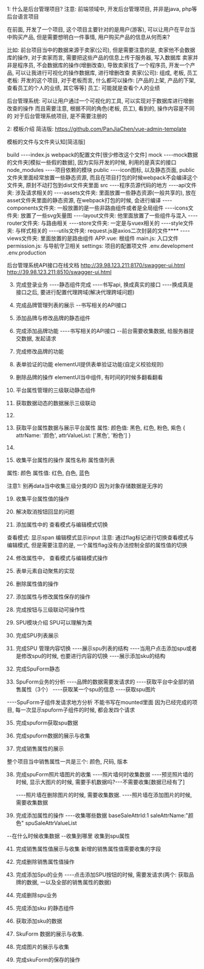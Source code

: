 1: 什么是后台管理项目?
注意: 前端领域中, 开发后台管理项目, 并非是java, php等后台语言项目

在前面, 开发了一个项目, 这个项目主要针对的是用户(游客), 可以让用户在平台当中购买产品, 
但是需要想明白一件事情, 用户购买产品的信息从何而来?

比如: 前台项目当中的数据来源于卖家(公司), 但是需要注意的是, 卖家他不会数据库的操作, 对于卖家而言, 需要把这些产品的信息上传于服务器, 写入数据库
 卖家并非是程序员, 不会数据库的操作(增删改查), 导致卖家找了一个程序员, 开发一个产品, 可以让我进行可视化的操作数据库, 进行增删改查
 卖家(公司): 组成, 老板, 员工
 老板: 开发的这个项目, 对于老板而言, 什么都可以操作: [产品的上架, 产品的下架, 查看员工的个人的业绩, 其它等等]
 员工: 可能就是查看个人的业绩

 后台管理系统: 可以让用户通过一个可视化的工具, 可以实现对于数据库进行增删改查的操作
 而且需要注意, 根据不同的角色(老板, 员工), 看到的, 操作内容是不同的
 对于后台管理系统项目, 是不需要注册的

 2: 模板介绍
 简洁版: https://github.com/PanJiaChen/vue-admin-template

 模板的文件与文件夹认知[简洁版]

 build
    ----index.js  webpack的配置文件[很少修改这个文件]
mock
    ----mock数据的文件夹[模拟一些假的数据], 因为实际开发的时候, 利用的是真实的接口
node_modules
    ----项目依赖的模块
public
    ----icon图标, 以及静态页面, public文件夹里面经常放置一些静态资源, 而且在项目打包的时候webpack不会编译这个文件夹, 原封不动打包到dist文件夹里面
src
    ----程序员源代码的地方
    ----api文件夹: 涉及请求相关的
    ----assets文件夹: 里面放置一些静态资源(一般共享的), 放在asset文件夹里面的静态资源, 在webpack打包的时候, 会进行编译
    ----components文件夹: 一般放置的是一些非路由组件或者是全局组件
    ----icons文件夹: 放置了一些svg矢量图
    ----layout文件夹: 他里面放置了一些组件与混入
    ----router文件夹: 与路由相关
    ----store文件夹: 一定是与vuex相关的
    ----style文件夹: 与样式相关的
    ----utils文件夹: request.js是axios二次封装的文件****
    ----views文件夹: 里面放置的是路由组件
APP.vue: 根组件
main.js: 入口文件
permission.js: 与导航守卫相关
settings: 项目的配置项文件
.env.development
.env.production


后台管理系统API接口在线文档
http://39.98.123.211:8170/swagger-ui.html
http://39.98.123.211:8510/swagger-ui.html

3. 完成登录业务
----静态组件完成
----书写api, 换成真实的接口
----换成真是接口之后, 要进行配置代理跨域(解决代理跨域问题)

7. 完成品牌管理列表的展示
--书写相关的API接口


8. 添加品牌与修改品牌的静态组件

9. 完成添加品牌功能
----书写相关的API接口
--前台需要收集数据, 给服务器提交数据, 发起请求

10. 完成修改品牌的功能

11. 表单验证的功能
elementUI提供表单验证功能(自定义校验规则)


12. 删除品牌的操作
elementUI当中组件, 有时间的时候多翻看翻看


13. 平台属性管理的三级联动静态组件


14. 获取数据动态的数据展示三级联动


15. 


16. 获取平台属性数据与展示平台属性
属性: 颜色值: 黑色, 红色, 粉色, 紫色
{
    attrName: '颜色',
    attrValueList: ['黑色', '粉色']
}


17. 

18. 收集平台属性的操作
属性名称  属性值列表

属性: 颜色
属性值: 红色, 白色, 蓝色

注意1: 别再data当中收集三级分类的ID
因为对象存储数据是无序的


19. 收集平台属性值的操作


20. 解决取消按钮回显的问题

22. 添加属性中的 查看模式与编辑模式切换

查看模式: 显示span
编辑模式显示input
注意: 通过flag标记进行切换查看模式与编辑模式, 但是需要注意的是, 一个属性flag没有办法控制全部的属性值的切换


24. 修改属性中， 查看模式与编辑模式操作

25. 表单元素自动聚焦的实现

26. 删除属性值的操作

27. 添加属性与修改属性保存的操作

28. 完成按钮与三级联动可操作性



29. SPU模块介绍
SPU可以理解为类

31. 完成SPU列表展示


32. 完成SPU 管理内容切换
----展示spu列表的结构
----当用户点击添加spu或者是修改spu的时候, 也要进行内容的切换
----展示添加sku的结构


33. 完成SpuForm静态


34. SpuForm业务的分析
----品牌的数据需要发请求的
----获取平台中全部的销售属性（3个）
----获取某一个spu的信息
----获取spu图片

----SpuForm子组件发请求地方分析
不能书写在mounted里面
因为已经完成的项目, 每一次显示spuform子组件的时候, 都会发四个请求


35. 完成spuform获取spu数据


36. 完成spuform数据的展示与收集

37. 完成销售属性的展示

整个项目当中销售属性一共是三个: 颜色, 尺码, 版本


38. 完成spuForm照片墙图片的收集
----照片墙何时收集数据
    ----预览照片墙的时候, 显示大图片的时候, 需要手机数据吗?---不需要收集[数据已经有了]

    ----照片墙在删除图片的时候, 需要收集数据.
    ----照片墙在添加图片的时候, 需要收集数据


39. 完成添加属性的操作
----收集哪些数据
baseSaleAttrId:1
saleAttrName:"颜色"
spuSaleAttrValueList

--在什么时候收集数据
--收集到哪里
收集到spu属性

41. 完成销售属性值展示与收集
新增的销售属性值需要收集的字段


42. 完成删除销售属性值操作


44. 完成添加Spu的业务
----点击添加SPU按钮的时候, 需要发请求(两个: 获取品牌的数据, 一以及全部的销售属性的数据)

45. 完成删除spu业务


46. 完成添加sku 的静态组件


47. 获取添加sku的数据

48. SkuForm 数据的展示与收集.

49. 完成图片的展示与收集

50. 完成skuForm的保存的操作
